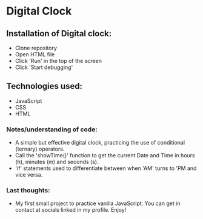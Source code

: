 # Digital Clock

## Installation of Digital clock:
- Clone repository
- Open HTML file
- Click 'Run' in the top of the screen
- Click 'Start debugging'


## Technologies used:
- JavaScript
- CSS
- HTML


### Notes/understanding of code:
- A simple but effective digital clock, practicing the use of conditional (ternary) operators.
- Call the 'showTime()' function to get the current Date and Time in hours (h), minutes (m) and seconds (s).
- 'if' statements used to differentiate between when 'AM' turns to 'PM and vice versa. 


### Last thoughts:
- My first small project to practice vanilla JavaScript. You can get in contact at socials linked in my profile. Enjoy!
